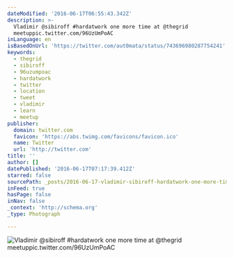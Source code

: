 ```yaml
---
dateModified: '2016-06-17T06:55:43.342Z'
description: >-
  Vladimir @sibiroff #hardatwork one more time at @thegrid
  meetuppic.twitter.com/96UzUmPoAC
inLanguage: en
isBasedOnUrl: 'https://twitter.com/aut0mata/status/743696980287754241'
keywords:
  - thegrid
  - sibiroff
  - 96uzumpoac
  - hardatwork
  - twitter
  - location
  - tweet
  - vladimir
  - learn
  - meetup
publisher:
  domain: twitter.com
  favicon: 'https://abs.twimg.com/favicons/favicon.ico'
  name: Twitter
  url: 'http://twitter.com'
title: ''
author: []
datePublished: '2016-06-17T07:17:39.412Z'
starred: false
sourcePath: _posts/2016-06-17-vladimir-sibiroff-hardatwork-one-more-time-at-thegrid-mee.md
inFeed: true
hasPage: false
inNav: false
_context: 'http://schema.org'
_type: Photograph

---
```

![Vladimir @sibiroff #hardatwork one more time at @thegrid meetuppic.twitter.com/96UzUmPoAC](https://pbs.twimg.com/media/ClIkaLdUoAAdzdQ.jpg:large)